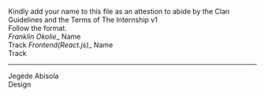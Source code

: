Kindly add your name to this file as an attestion to abide by the Clan Guidelines and the Terms of The Internship v1
<br/> Follow the format.<br/> 
_Franklin Okolie__
Name <br/>
Track
_Frontend(React.js)__
Name <br/>
Track
___
Jegede Abisola<br/>
Design
